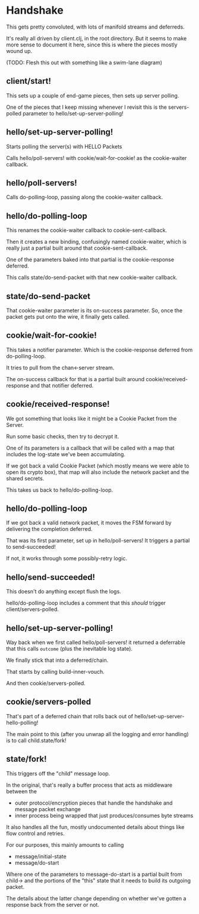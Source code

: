 # Handshake

This gets pretty convoluted, with lots of manifold streams and deferreds.

It's really all driven by client.clj, in the root directory. But it seems to
make more sense to document it here, since this is where the pieces mostly
wound up.

(TODO: Flesh this out with something like a swim-lane diagram)

## client/start!

This sets up a couple of end-game pieces, then sets up server polling.

One of the pieces that I keep missing whenever I revisit this is the
servers-polled parameter to hello/set-up-server-polling!

## hello/set-up-server-polling!

Starts polling the server(s) with HELLO Packets

Calls hello/poll-servers! with cookie/wait-for-cookie! as the cookie-waiter
callback.

## hello/poll-servers!

Calls do-polling-loop, passing along the cookie-waiter callback.

## hello/do-polling-loop

This renames the cookie-waiter callback to cookie-sent-callback.

Then it creates a new binding, confusingly named cookie-waiter,
which is really just a partial built around that cookie-sent-callback.

One of the parameters baked into that partial is the cookie-response
deferred.

This calls state/do-send-packet with that new cookie-waiter callback.

## state/do-send-packet

That cookie-waiter parameter is its on-success parameter. So, once the
packet gets put onto the wire, it finally gets called.

## cookie/wait-for-cookie!

This takes a notifier parameter. Which is the cookie-response deferred
from do-polling-loop.

It tries to pull from the chan<-server stream.

The on-success callback for that is a partial built around
cookie/received-response and that notifier deferred.

## cookie/received-response!

We got something that looks like it might be a Cookie Packet from the
Server.

Run some basic checks, then try to decrypt it.

One of its parameters is a callback that will be called with a map
that includes the log-state we've been accumulating.

If we got back a valid Cookie Packet (which mostly means we were
able to open its crypto box), that map will also include
the network packet and the shared secrets.

This takes us back to hello/do-polling-loop.

## hello/do-polling-loop

If we got back a valid network packet, it moves the FSM forward by
delivering the completion deferred.

That was its first parameter, set up in hello/poll-servers! It
triggers a partial to send-succeeded!

If not, it works through some possibly-retry logic.

## hello/send-succeeded!

This doesn't do anything except flush the logs.

hello/do-polling-loop includes a comment that this
*should* trigger client/servers-polled.

## hello/set-up-server-polling!

Way back when we first called hello/poll-servers! it returned
a deferrable that this calls `outcome` (plus the inevitable log
state).

We finally stick that into a deferred/chain.

That starts by calling build-inner-vouch.

And then cookie/servers-polled.

## cookie/servers-polled

That's part of a deferred chain that rolls back out of
hello/set-up-server-hello-polling!

The main point to this (after you unwrap all the logging
and error handling) is to call child.state/fork!

## state/fork!

This triggers off the "child" message loop.

In the original, that's really a buffer process that acts
as middleware between the

* outer protocol/encryption pieces
  that handle the handshake and message packet exchange
* inner process being wrapped that just produces/consumes
  byte streams

It also handles all the fun, mostly undocumented details
about things like flow control and retries.

For our purposes, this mainly amounts to calling

* message/initial-state
* message/do-start

Where one of the parameters to message-do-start is a
partial built from child-> and the portions of the
"this" state that it needs to build its outgoing
packet.

The details about the latter change depending on whether
we've gotten a response back from the server or not.
